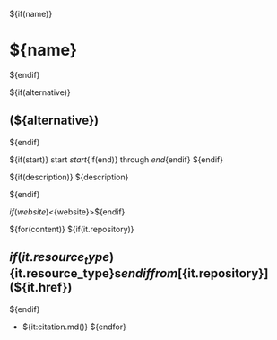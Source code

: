 
${if(name)}
# ${name} 
${endif}

${if(alternative)}
## (${alternative})
${endif}


${if(start)}
start ${start}${if(end)} through ${end}${endif}
${endif}

${if(description)}
${description}

${endif}

${if(website)}<${website}>${endif}

${for(content)}
${if(it.repository)}

## ${if(it.resource_type)}${it.resource_type}s${endif} from [${it.repository}](${it.href})

${endif}
- ${it:citation.md()}
${endfor}


